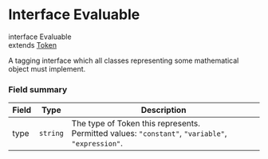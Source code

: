 Interface Evaluable
======

interface Evaluable<br>
extends [Token](reference/v/0.2.1/core/definitions/Token)

A tagging interface which all classes representing some mathematical object must
implement.

### Field summary

Field | Type | Description
-------|-----|-----
type | `string` | The type of Token this represents.<br>Permitted values: `"constant"`, `"variable"`, `"expression"`.
